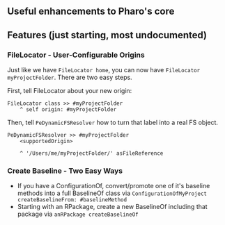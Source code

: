## Useful enhancements to Pharo's core

## Features (just starting, most undocumented)

### FileLocator - User-Configurable Origins
Just like we have `FileLocator home`, you can now have `FileLocator myProjectFolder`. There are two easy steps.

First, tell FileLocator about your new origin:
```smalltalk
FileLocator class >> #myProjectFolder
	^ self origin: #myProjectFolder
```

Then, tell `PeDynamicFSResolver` how to turn that label into a real FS object.
```smalltalk
PeDynamicFSResolver >> #myProjectFolder
	<supportedOrigin>
	
	^ '/Users/me/myProjectFolder/' asFileReference
```


### Create Baseline - Two Easy Ways

- If you have a ConfigurationOf, convert/promote one of it's baseline methods into a full BaselineOf class via `ConfigurationOfMyProject createBaselineFrom: #baselineMethod`
- Starting with an RPackage, create a new BaselineOf including that package via `anRPackage createBaselineOf`
